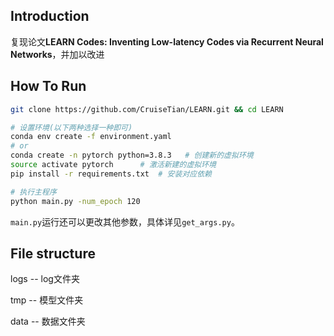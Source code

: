 ## Introduction

复现论文**LEARN Codes: Inventing Low-latency Codes via Recurrent Neural Networks**，并加以改进

## How To Run

```bash
git clone https://github.com/CruiseTian/LEARN.git && cd LEARN

# 设置环境(以下两种选择一种即可)
conda env create -f environment.yaml
# or 
conda create -n pytorch python=3.8.3   # 创建新的虚拟环境
source activate pytorch      # 激活新建的虚拟环境
pip install -r requirements.txt  # 安装对应依赖

# 执行主程序
python main.py -num_epoch 120
```

`main.py`运行还可以更改其他参数，具体详见`get_args.py`。

## File structure

logs -- log文件夹

tmp -- 模型文件夹

data -- 数据文件夹